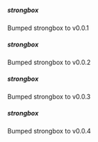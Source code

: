 
##### strongbox
Bumped strongbox to v0.0.1

##### strongbox
Bumped strongbox to v0.0.2

##### strongbox
Bumped strongbox to v0.0.3

##### strongbox
Bumped strongbox to v0.0.4

